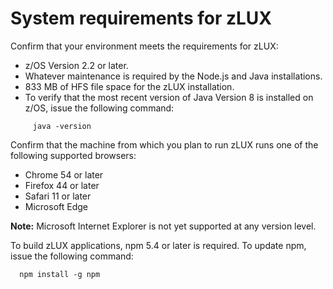 # System requirements for zLUX

  Confirm that your environment meets the requirements for zLUX: 
  
   -   z/OS Version 2.2 or later.
   -   Whatever maintenance is required by the Node.js and Java installations.
   -   833 MB of HFS file space for the zLUX installation.
   -   To verify that the most recent version of Java Version 8 is installed on z/OS, issue the following command:
  ```
       java -version
```
  Confirm that the machine from which you plan to run zLUX runs one of the following supported browsers:

   -   Chrome 54 or later
   -   Firefox 44 or later
   -   Safari 11 or later
   -   Microsoft Edge
        
  **Note:** Microsoft Internet Explorer is not yet supported at any version level.
        
 To build zLUX applications, npm 5.4 or later is required. To update npm, issue the following command:
 ```
   npm install -g npm
 ```

